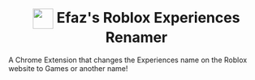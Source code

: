 <h1 align="center"><img align="center" src="https://cdn.efaz.dev/extensions/dev.efaz.experiences_renamer/chromeExtension/icon48.png?raw=true" width="40" height="40"> Efaz's Roblox Experiences Renamer</h1>

A Chrome Extension that changes the Experiences name on the Roblox website to Games or another name!